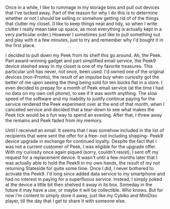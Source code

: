 Once in a while, I like to rummage in my storage bins and pull out devices that I've tucked away. Part of the reason for why I do this is to determine whether or not I should be selling or somehow getting rid of of the things that clutter my closet. (I like to keep things neat and tidy, so when I write clutter I really mean take up space, as most everything is actually kept in a very particular order.) However I sometimes just like to pull something out and play with it a few minutes, just to try and remember why I'd bought it in the first place.

I decided to pull down my Peek from its shelf this go around. Ah, the Peek. Part award-winning gadget and part simplified email service, the Peek9 device stashed away in my closet is one of my favorite treasures. This particular unit has never, not once, been used. I'd owned one of the original devices (non-Pronto), the result of an impulse buy when curiosity got the better of me upon seeing the thing being sold for ten bucks flat in a store. I even decided to prepay for a month of Peek email service (at the time I had no data on my own cell phone), to see if it was worth anything. The slow speed of the software and my inability to justify continue paying for the service rendered the Peek experiment over at the end of that month, when I cancelled service and decided that a tear-down to see what makes the Peek tick would be a fun way to spend an evening. After that, I threw away the remains and Peek faded from my memory.

Until I received an email. It seems that I was somehow included in the list of recipients that were sent the offer for a free- not including shipping- Peek9 device upgrade in exchange for continued loyalty. Despite the fact that I was not a current customer of Peek, I was eligible for the upgrade offer. With my curiosity once again piqued (sorry, couldn't resist), I sent off my request for a replacement device. It wasn't until a few months later that I was actually able to hold the Peek9 in my own hands, the result of my not returning Stateside for quite some time. Once I did, I never bothered to activate the Peek9. I'd long since added data service to my smartphone and had no interest in paying for a superfluous service. Instead, I simply poked at the device a little bit then shelved it away in its box. Someday in the future it may have a use, or maybe it will be collectible. Who knows. But for now I'm content to simply store it away, just like my Cybiko and MiniDisc player, till the day that I get to share it with someone else.